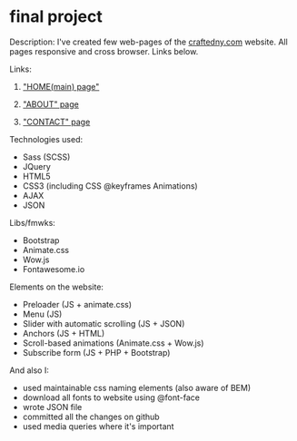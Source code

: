 # final project

Description: I've created few web-pages of the [craftedny.com](https://www.craftedny.com/) website. All pages responsive and cross browser. Links below.


Links:


1. ["HOME(main) page"](http://diz.promo.net.ua/Zhara/crafted.html)


2. ["ABOUT" page](http://diz.promo.net.ua/Zhara/about.html)


3. ["CONTACT" page](http://diz.promo.net.ua/Zhara/contact.html)


Technologies used:
* Sass (SCSS)
* JQuery
* HTML5
* CSS3 (including CSS @keyframes Animations)
* AJAX
* JSON

Libs/fmwks:
* Bootstrap
* Animate.css
* Wow.js
* Fontawesome.io

Elements on the website:
* Preloader (JS + animate.css)
* Menu (JS)
* Slider with automatic scrolling (JS + JSON)
* Anchors (JS + HTML)
* Scroll-based animations (Animate.css + Wow.js)
* Subscribe form (JS + PHP + Bootstrap)

And also I:
* used maintainable css naming elements (also aware of BEM)
* download all fonts to website using @font-face
* wrote JSON file
* committed all the changes on github
* used media queries where it's important